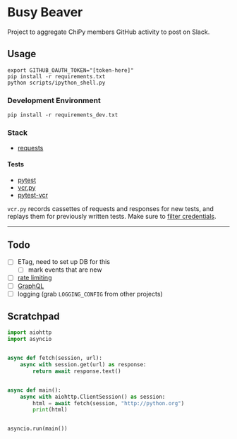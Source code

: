 # Busy Beaver

Project to aggregate ChiPy members GitHub activity to post on Slack.

## Usage

```console
export GITHUB_OAUTH_TOKEN="[token-here]"
pip install -r requirements.txt
python scripts/ipython_shell.py
```

### Development Environment

```console
pip install -r requirements_dev.txt
```

### Stack

- [requests](https://github.com/requests/requests)

#### Tests

- [pytest](https://github.com/pytest-dev/pytest)
- [vcr.py](https://github.com/kevin1024/vcrpy)
- [pytest-vcr](https://github.com/ktosiek/pytest-vcr)

`vcr.py` records cassettes of requests and responses for new tests, and replays them for previously written tests. Make sure to [filter credentials](https://vcrpy.readthedocs.io/en/latest/advanced.html#filter-information-from-http-headers).

---

## Todo

- [ ] ETag, need to set up DB for this
  - [ ] mark events that are new
- [ ] [rate limiting](https://developer.github.com/v3/#rate-limiting)
- [ ] [GraphQL](https://developer.github.com/v4/)
- [ ] logging (grab `LOGGING_CONFIG` from other projects)

## Scratchpad

```python
import aiohttp
import asyncio


async def fetch(session, url):
    async with session.get(url) as response:
        return await response.text()


async def main():
    async with aiohttp.ClientSession() as session:
        html = await fetch(session, "http://python.org")
        print(html)


asyncio.run(main())
```

